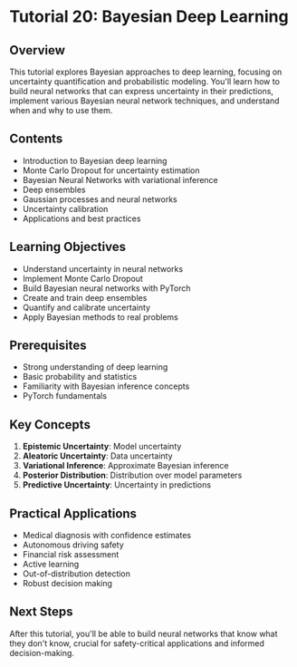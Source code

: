 # Tutorial 20: Bayesian Deep Learning

## Overview
This tutorial explores Bayesian approaches to deep learning, focusing on uncertainty quantification and probabilistic modeling. You'll learn how to build neural networks that can express uncertainty in their predictions, implement various Bayesian neural network techniques, and understand when and why to use them.

## Contents
- Introduction to Bayesian deep learning
- Monte Carlo Dropout for uncertainty estimation
- Bayesian Neural Networks with variational inference
- Deep ensembles
- Gaussian processes and neural networks
- Uncertainty calibration
- Applications and best practices

## Learning Objectives
- Understand uncertainty in neural networks
- Implement Monte Carlo Dropout
- Build Bayesian neural networks with PyTorch
- Create and train deep ensembles
- Quantify and calibrate uncertainty
- Apply Bayesian methods to real problems

## Prerequisites
- Strong understanding of deep learning
- Basic probability and statistics
- Familiarity with Bayesian inference concepts
- PyTorch fundamentals

## Key Concepts
1. **Epistemic Uncertainty**: Model uncertainty
2. **Aleatoric Uncertainty**: Data uncertainty
3. **Variational Inference**: Approximate Bayesian inference
4. **Posterior Distribution**: Distribution over model parameters
5. **Predictive Uncertainty**: Uncertainty in predictions

## Practical Applications
- Medical diagnosis with confidence estimates
- Autonomous driving safety
- Financial risk assessment
- Active learning
- Out-of-distribution detection
- Robust decision making

## Next Steps
After this tutorial, you'll be able to build neural networks that know what they don't know, crucial for safety-critical applications and informed decision-making.